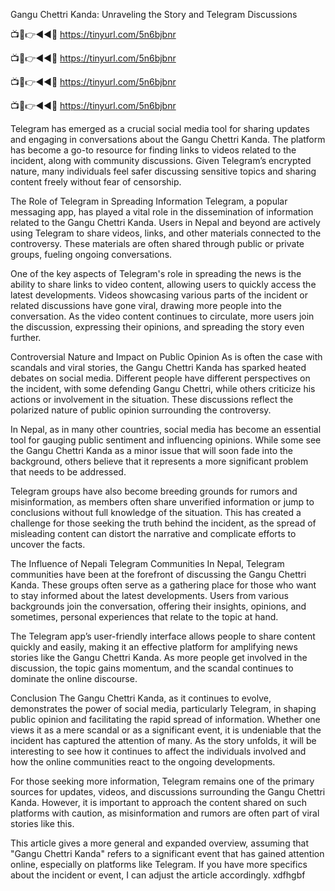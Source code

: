 Gangu Chettri Kanda: Unraveling the Story and Telegram Discussions


📺📱👉◄◄🔴  https://tinyurl.com/5n6bjbnr

📺📱👉◄◄🔴  https://tinyurl.com/5n6bjbnr

📺📱👉◄◄🔴  https://tinyurl.com/5n6bjbnr

📺📱👉◄◄🔴  https://tinyurl.com/5n6bjbnr


Telegram has emerged as a crucial social media tool for sharing updates and engaging in conversations about the Gangu Chettri Kanda. The platform has become a go-to resource for finding links to videos related to the incident, along with community discussions. Given Telegram’s encrypted nature, many individuals feel safer discussing sensitive topics and sharing content freely without fear of censorship.

The Role of Telegram in Spreading Information
Telegram, a popular messaging app, has played a vital role in the dissemination of information related to the Gangu Chettri Kanda. Users in Nepal and beyond are actively using Telegram to share videos, links, and other materials connected to the controversy. These materials are often shared through public or private groups, fueling ongoing conversations.

One of the key aspects of Telegram's role in spreading the news is the ability to share links to video content, allowing users to quickly access the latest developments. Videos showcasing various parts of the incident or related discussions have gone viral, drawing more people into the conversation. As the video content continues to circulate, more users join the discussion, expressing their opinions, and spreading the story even further.

Controversial Nature and Impact on Public Opinion
As is often the case with scandals and viral stories, the Gangu Chettri Kanda has sparked heated debates on social media. Different people have different perspectives on the incident, with some defending Gangu Chettri, while others criticize his actions or involvement in the situation. These discussions reflect the polarized nature of public opinion surrounding the controversy.

In Nepal, as in many other countries, social media has become an essential tool for gauging public sentiment and influencing opinions. While some see the Gangu Chettri Kanda as a minor issue that will soon fade into the background, others believe that it represents a more significant problem that needs to be addressed.

Telegram groups have also become breeding grounds for rumors and misinformation, as members often share unverified information or jump to conclusions without full knowledge of the situation. This has created a challenge for those seeking the truth behind the incident, as the spread of misleading content can distort the narrative and complicate efforts to uncover the facts.

The Influence of Nepali Telegram Communities
In Nepal, Telegram communities have been at the forefront of discussing the Gangu Chettri Kanda. These groups often serve as a gathering place for those who want to stay informed about the latest developments. Users from various backgrounds join the conversation, offering their insights, opinions, and sometimes, personal experiences that relate to the topic at hand.

The Telegram app’s user-friendly interface allows people to share content quickly and easily, making it an effective platform for amplifying news stories like the Gangu Chettri Kanda. As more people get involved in the discussion, the topic gains momentum, and the scandal continues to dominate the online discourse.

Conclusion
The Gangu Chettri Kanda, as it continues to evolve, demonstrates the power of social media, particularly Telegram, in shaping public opinion and facilitating the rapid spread of information. Whether one views it as a mere scandal or as a significant event, it is undeniable that the incident has captured the attention of many. As the story unfolds, it will be interesting to see how it continues to affect the individuals involved and how the online communities react to the ongoing developments.

For those seeking more information, Telegram remains one of the primary sources for updates, videos, and discussions surrounding the Gangu Chettri Kanda. However, it is important to approach the content shared on such platforms with caution, as misinformation and rumors are often part of viral stories like this.

This article gives a more general and expanded overview, assuming that "Gangu Chettri Kanda" refers to a significant event that has gained attention online, especially on platforms like Telegram. If you have more specifics about the incident or event, I can adjust the article accordingly. xdfhgbf
